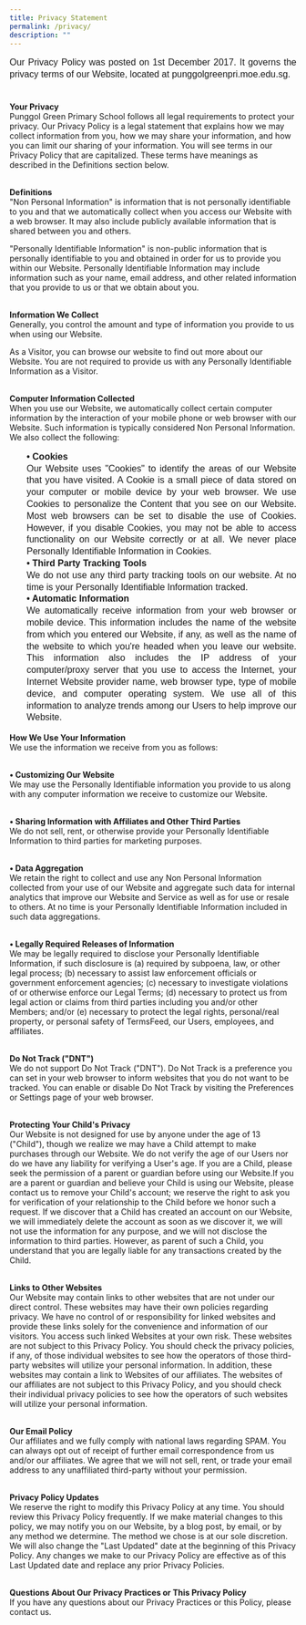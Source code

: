 ```yaml
---
title: Privacy Statement
permalink: /privacy/
description: ""
---
```

<p style="line-height:1.3;font-size:16px;font-family:Arial;text-align:justify;">Our Privacy Policy was posted on 1st December 2017. It governs the privacy terms of our Website, located at punggolgreenpri.moe.edu.sg.<br><br>

<b>Your Privacy</b><br>
Punggol Green Primary School follows all legal requirements to protect your privacy. Our Privacy Policy is a legal statement that explains how we may collect information from you, how we may share your information, and how you can limit our sharing of your information. You will see terms in our Privacy Policy that are capitalized. These terms have meanings as described in the Definitions section below.<br><br>

<b>Definitions</b><br>
"Non Personal Information" is information that is not personally identifiable to you and that we automatically collect when you access our Website with a web browser. It may also include publicly available information that is shared between you and others.<br>

"Personally Identifiable Information" is non-public information that is personally identifiable to you and obtained in order for us to provide you within our Website. Personally Identifiable Information may include information such as your name, email address, and other related information that you provide to us or that we obtain about you.<br><br>

<b>Information We Collect</b><br>
Generally, you control the amount and type of information you provide to us when using our Website.<br>

As a Visitor, you can browse our website to find out more about our Website. You are not required to provide us with any Personally Identifiable Information as a Visitor.<br><br>

<b>Computer Information Collected</b><br>
When you use our Website, we automatically collect certain computer information by the interaction of your mobile phone or web browser with our Website. Such information is typically considered Non Personal Information. We also collect the following:<br>
   <p style="line-height:1.3;font-size:16px;font-family:Arial;text-align:justify;margin-left:30px"><b>• Cookies</b><br>
Our Website uses "Cookies" to identify the areas of our Website that you have visited. A Cookie is a small piece of data stored on your computer or mobile device by your web browser. We use Cookies to personalize the Content that you see on our Website. Most web browsers can be set to disable the use of Cookies. However, if you disable Cookies, you may not be able to access functionality on our Website correctly or at all. We never place Personally Identifiable Information in Cookies.<br>
     <b>• Third Party Tracking Tools</b><br>
We do not use any third party tracking tools on our website. At no time is your Personally Identifiable Information tracked.<br>
     <b>• Automatic Information</b><br>
We automatically receive information from your web browser or mobile device. This information includes the name of the website from which you entered our Website, if any, as well as the name of the website to which you're headed when you leave our website. This information also includes the IP address of your computer/proxy server that you use to access the Internet, your Internet Website provider name, web browser type, type of mobile device, and computer operating system. We use all of this information to analyze trends among our Users to help improve our Website.</p>

<b>How We Use Your Information</b><br>
We use the information we receive from you as follows:<br><br>

<b>• Customizing Our Website</b><br>
We may use the Personally Identifiable information you provide to us along with any computer information we receive to customize our Website.<br><br>

<b>• Sharing Information with Affiliates and Other Third Parties</b><br>
We do not sell, rent, or otherwise provide your Personally Identifiable Information to third parties for marketing purposes.<br><br>

<b>• Data Aggregation</b><br>
We retain the right to collect and use any Non Personal Information collected from your use of our Website and aggregate such data for internal analytics that improve our Website and Service as well as for use or resale to others. At no time is your Personally Identifiable Information included in such data aggregations.<br><br>

<b>• Legally Required Releases of Information</b><br>
We may be legally required to disclose your Personally Identifiable Information, if such disclosure is (a) required by subpoena, law, or other legal process; (b) necessary to assist law enforcement officials or government enforcement agencies; (c) necessary to investigate violations of or otherwise enforce our Legal Terms; (d) necessary to protect us from legal action or claims from third parties including you and/or other Members; and/or (e) necessary to protect the legal rights, personal/real property, or personal safety of TermsFeed, our Users, employees, and affiliates.<br><br>

<b>Do Not Track ("DNT")</b><br>
We do not support Do Not Track ("DNT"). Do Not Track is a preference you can set in your web browser to inform websites that you do not want to be tracked. You can enable or disable Do Not Track by visiting the Preferences or Settings page of your web browser.<br><br>

<b>Protecting Your Child's Privacy</b><br>
Our Website is not designed for use by anyone under the age of 13 ("Child"), though we realize we may have a Child attempt to make purchases through our Website. We do not verify the age of our Users nor do we have any liability for verifying a User's age. If you are a Child, please seek the permission of a parent or guardian before using our Website.If you are a parent or guardian and believe your Child is using our Website, please contact us to remove your Child's account; we reserve the right to ask you for verification of your relationship to the Child before we honor such a request. If we discover that a Child has created an account on our Website, we will immediately delete the account as soon as we discover it, we will not use the information for any purpose, and we will not disclose the information to third parties. However, as parent of such a Child, you understand that you are legally liable for any transactions created by the Child.<br><br>

<b>Links to Other Websites</b><br>
Our Website may contain links to other websites that are not under our direct control. These websites may have their own policies regarding privacy. We have no control of or responsibility for linked websites and provide these links solely for the convenience and information of our visitors. You access such linked Websites at your own risk. These websites are not subject to this Privacy Policy. You should check the privacy policies, if any, of those individual websites to see how the operators of those third-party websites will utilize your personal information. In addition, these websites may contain a link to Websites of our affiliates. The websites of our affiliates are not subject to this Privacy Policy, and you should check their individual privacy policies to see how the operators of such websites will utilize your personal information.<br><br>

<b>Our Email Policy</b><br>
Our affiliates and we fully comply with national laws regarding SPAM. You can always opt out of receipt of further email correspondence from us and/or our affiliates. We agree that we will not sell, rent, or trade your email address to any unaffiliated third-party without your permission.<br><br>

<b>Privacy Policy Updates</b><br>
We reserve the right to modify this Privacy Policy at any time. You should review this Privacy Policy frequently. If we make material changes to this policy, we may notify you on our Website, by a blog post, by email, or by any method we determine. The method we chose is at our sole discretion. We will also change the "Last Updated" date at the beginning of this Privacy Policy. Any changes we make to our Privacy Policy are effective as of this Last Updated date and replace any prior Privacy Policies.<br><br>

<b>Questions About Our Privacy Practices or This Privacy Policy</b><br>
If you have any questions about our Privacy Practices or this Policy, please contact us.<br><br></p>